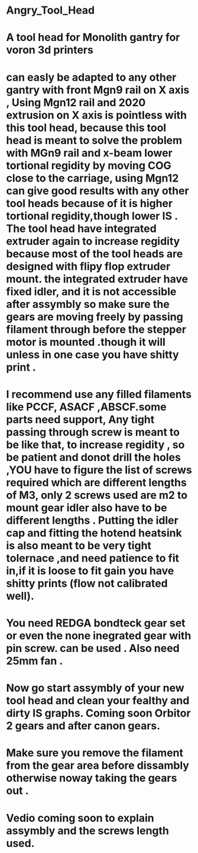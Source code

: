 # Angry_Tool_Head
# A tool head for Monolith gantry for voron 3d printers 
# can easly be adapted to any other gantry with front Mgn9 rail on X axis , Using Mgn12 rail and 2020 extrusion on X axis is pointless with this tool head, because this tool head is meant to solve the problem with MGn9 rail and x-beam lower tortional regidity by moving COG close to the carriage, using Mgn12 can give good results with any other tool heads because of it is higher tortional regidity,though lower IS . The tool head have integrated extruder again to increase regidity because most of  the tool heads are designed with flipy flop extruder mount. the integrated extruder have fixed idler, and it is not accessible after assymbly so make sure the gears are moving freely by passing filament through before the stepper motor is mounted .though it will unless in one case you have shitty print .
# I recommend use any filled filaments like PCCF, ASACF ,ABSCF.some parts need support, Any tight passing through screw is meant to be like that, to increase regidity , so be patient and donot drill the holes ,YOU have to figure the list of screws required which are different lengths of M3, only 2 screws used are m2 to mount gear idler also have to be different lengths . Putting the idler cap and fitting the hotend heatsink is also meant to be very tight tolernace ,and need patience to fit in,if it is loose to fit gain you have shitty prints (flow not calibrated well).
# You need REDGA bondteck gear set or even the none inegrated gear with pin screw. can be used . Also need 25mm fan .
# Now go start assymbly of your new tool head and clean your fealthy and dirty IS graphs. Coming soon Orbitor 2 gears and after canon gears.
# Make sure you remove the filament from the gear area before dissambly otherwise noway taking the gears out .
# Vedio coming soon to explain assymbly and the screws length used. 
